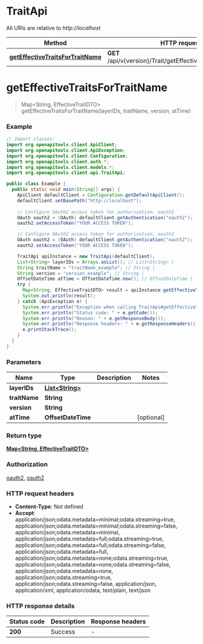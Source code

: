 # TraitApi

All URIs are relative to *http://localhost*

| Method | HTTP request | Description |
|------------- | ------------- | -------------|
| [**getEffectiveTraitsForTraitName**](TraitApi.md#getEffectiveTraitsForTraitName) | **GET** /api/v{version}/Trait/getEffectiveTraitsForTraitName |  |


<a name="getEffectiveTraitsForTraitName"></a>
# **getEffectiveTraitsForTraitName**
> Map&lt;String, EffectiveTraitDTO&gt; getEffectiveTraitsForTraitName(layerIDs, traitName, version, atTime)



### Example
```java
// Import classes:
import org.openapitools.client.ApiClient;
import org.openapitools.client.ApiException;
import org.openapitools.client.Configuration;
import org.openapitools.client.auth.*;
import org.openapitools.client.models.*;
import org.openapitools.client.api.TraitApi;

public class Example {
  public static void main(String[] args) {
    ApiClient defaultClient = Configuration.getDefaultApiClient();
    defaultClient.setBasePath("http://localhost");
    
    // Configure OAuth2 access token for authorization: oauth2
    OAuth oauth2 = (OAuth) defaultClient.getAuthentication("oauth2");
    oauth2.setAccessToken("YOUR ACCESS TOKEN");

    // Configure OAuth2 access token for authorization: oauth2
    OAuth oauth2 = (OAuth) defaultClient.getAuthentication("oauth2");
    oauth2.setAccessToken("YOUR ACCESS TOKEN");

    TraitApi apiInstance = new TraitApi(defaultClient);
    List<String> layerIDs = Arrays.asList(); // List<String> | 
    String traitName = "traitName_example"; // String | 
    String version = "version_example"; // String | 
    OffsetDateTime atTime = OffsetDateTime.now(); // OffsetDateTime | 
    try {
      Map<String, EffectiveTraitDTO> result = apiInstance.getEffectiveTraitsForTraitName(layerIDs, traitName, version, atTime);
      System.out.println(result);
    } catch (ApiException e) {
      System.err.println("Exception when calling TraitApi#getEffectiveTraitsForTraitName");
      System.err.println("Status code: " + e.getCode());
      System.err.println("Reason: " + e.getResponseBody());
      System.err.println("Response headers: " + e.getResponseHeaders());
      e.printStackTrace();
    }
  }
}
```

### Parameters

| Name | Type | Description  | Notes |
|------------- | ------------- | ------------- | -------------|
| **layerIDs** | [**List&lt;String&gt;**](String.md)|  | |
| **traitName** | **String**|  | |
| **version** | **String**|  | |
| **atTime** | **OffsetDateTime**|  | [optional] |

### Return type

[**Map&lt;String, EffectiveTraitDTO&gt;**](EffectiveTraitDTO.md)

### Authorization

[oauth2](../README.md#oauth2), [oauth2](../README.md#oauth2)

### HTTP request headers

 - **Content-Type**: Not defined
 - **Accept**: application/json;odata.metadata=minimal;odata.streaming=true, application/json;odata.metadata=minimal;odata.streaming=false, application/json;odata.metadata=minimal, application/json;odata.metadata=full;odata.streaming=true, application/json;odata.metadata=full;odata.streaming=false, application/json;odata.metadata=full, application/json;odata.metadata=none;odata.streaming=true, application/json;odata.metadata=none;odata.streaming=false, application/json;odata.metadata=none, application/json;odata.streaming=true, application/json;odata.streaming=false, application/json, application/xml, application/odata, text/plain, text/json

### HTTP response details
| Status code | Description | Response headers |
|-------------|-------------|------------------|
| **200** | Success |  -  |

